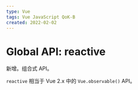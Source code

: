 ```yaml
---
type: Vue
tags: Vue JavaScript QoK-B
created: 2022-02-02
---
```


# Global API: reactive

新增。组合式 API。

`reactive` 相当于 Vue 2.x 中的 `Vue.observable()` API。
